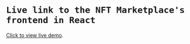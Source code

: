 # `Live link to the NFT Marketplace's frontend in React` 
[Click to view live demo]([https://telekinetic-0004.github.io/reacttest/](https://telekinetic-0004.github.io/reacttest/)).
